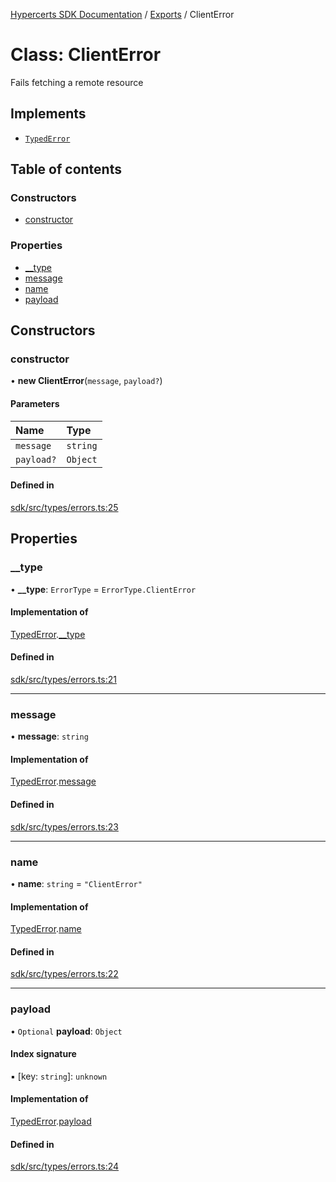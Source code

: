 [Hypercerts SDK Documentation](../README.md) / [Exports](../modules.md) / ClientError

# Class: ClientError

Fails fetching a remote resource

## Implements

- [`TypedError`](../interfaces/TypedError.md)

## Table of contents

### Constructors

- [constructor](ClientError.md#constructor)

### Properties

- [\_\_type](ClientError.md#__type)
- [message](ClientError.md#message)
- [name](ClientError.md#name)
- [payload](ClientError.md#payload)

## Constructors

### constructor

• **new ClientError**(`message`, `payload?`)

#### Parameters

| Name       | Type     |
| :--------- | :------- |
| `message`  | `string` |
| `payload?` | `Object` |

#### Defined in

[sdk/src/types/errors.ts:25](https://github.com/Network-Goods/hypercerts/blob/fceb7f4/sdk/src/types/errors.ts#L25)

## Properties

### \_\_type

• **\_\_type**: `ErrorType` = `ErrorType.ClientError`

#### Implementation of

[TypedError](../interfaces/TypedError.md).[\_\_type](../interfaces/TypedError.md#__type)

#### Defined in

[sdk/src/types/errors.ts:21](https://github.com/Network-Goods/hypercerts/blob/fceb7f4/sdk/src/types/errors.ts#L21)

---

### message

• **message**: `string`

#### Implementation of

[TypedError](../interfaces/TypedError.md).[message](../interfaces/TypedError.md#message)

#### Defined in

[sdk/src/types/errors.ts:23](https://github.com/Network-Goods/hypercerts/blob/fceb7f4/sdk/src/types/errors.ts#L23)

---

### name

• **name**: `string` = `"ClientError"`

#### Implementation of

[TypedError](../interfaces/TypedError.md).[name](../interfaces/TypedError.md#name)

#### Defined in

[sdk/src/types/errors.ts:22](https://github.com/Network-Goods/hypercerts/blob/fceb7f4/sdk/src/types/errors.ts#L22)

---

### payload

• `Optional` **payload**: `Object`

#### Index signature

▪ [key: `string`]: `unknown`

#### Implementation of

[TypedError](../interfaces/TypedError.md).[payload](../interfaces/TypedError.md#payload)

#### Defined in

[sdk/src/types/errors.ts:24](https://github.com/Network-Goods/hypercerts/blob/fceb7f4/sdk/src/types/errors.ts#L24)
